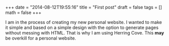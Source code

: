 +++
date = "2014-08-12T19:55:16"
title =  "First post"
draft = false
tags = []
math = false
+++


I am in the process of creating my new personal website. I wanted to make it simple and based on a simple  design with the option to generate pages without messing with HTML. That is why I am using Herring Cove. This **may**
be overkill for a personal website.


